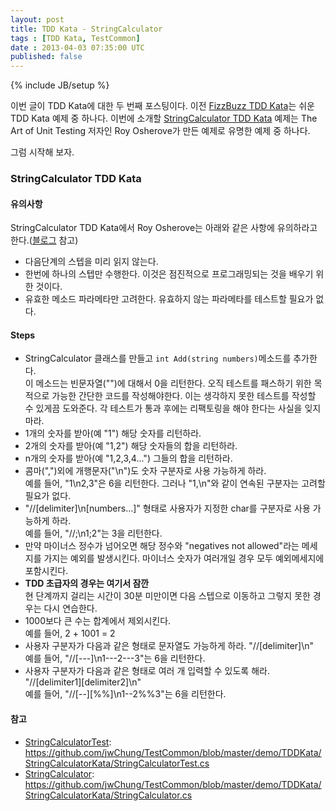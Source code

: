 ```yaml
---
layout: post
title: TDD Kata - StringCalculator
tags : [TDD Kata, TestCommon]
date : 2013-04-03 07:35:00 UTC
published: false
---
```

{% include JB/setup %}

이번 글이 TDD Kata에 대한 두 번째 포스팅이다.
이전 [FizzBuzz TDD Kata](/TDD-Kata-FizzBuzz-게임/)는 쉬운 TDD Kata 예제 중 하나다.
이번에 소개할 [StringCalculator TDD Kata] 예제는 The Art of Unit Testing 저자인
Roy Osherove가 만든 예제로 유명한 예제 중 하나다.

그럼 시작해 보자.

### StringCalculator TDD Kata

#### 유의사항
StringCalculator TDD Kata에서 Roy Osherove는 아래와 같은 사항에 유의하라고 한다.([블로그][StringCalculator TDD Kata] 참고)

*   다음단계의 스텝을 미리 읽지 않는다.
*   한번에 하나의 스텝만 수행한다. 이것은 점진적으로 프로그래밍되는 것을 배우기 위한 것이다.
*   유효한 메소드 파라메타만 고려한다. 유효하지 않는 파라메타를 테스트할 필요가 없다.



#### Steps
*   StringCalculator 클래스를 만들고 `int Add(string numbers)`메소드를 추가한다.  
이 메소드는 빈문자열("")에 대해서 0을 리턴한다.
오직 테스트를 패스하기 위한 목적으로 가능한 간단한 코드를 작성해야한다.
이는 생각하지 못한 테스트를 작성할 수 있게끔 도와준다.
각 테스트가 통과 후에는 리팩토링을 해야 한다는 사실을 잊지마라.
*   1개의 숫자를 받아(예 "1") 해당 숫자를 리턴하라.
*   2개의 숫자를 받아(예 "1,2") 해당 숫자들의 합을 리턴하라.
*   n개의 숫자를 받아(예 "1,2,3,4...") 그들의 합을 리턴하라.
*   콤마(",")외에 개행문자("\n")도 숫자 구분자로 사용 가능하게 하라.  
예를 들어, "1\n2,3"은 6을 리턴한다.
그러나 "1,\n"와 같이 연속된 구분자는 고려할 필요가 없다.
*   "//[delimiter]\n[numbers…]" 형태로 사용자가 지정한 char를 구분자로 사용 가능하게 하라.  
예를 들어, "//;\n1;2"는 3을 리턴한다.
*   만약 마이너스 정수가 넘어오면 해당 정수와 "negatives not allowed"라는 메세지를 가지는 예외를 발생시킨다.
마이너스 숫자가 여러개일 경우 모두 예외메세지에 포함시킨다.
*   **TDD 초급자의 경우는 여기서 잠깐**  
현 단계까지 걸리는 시간이 30분 미만이면 다음 스텝으로 이동하고 그렇지 못한 경우는 다시 연습한다.
*   1000보다 큰 수는 합계에서 제외시킨다.  
예를 들어,  2 + 1001  = 2
*   사용자 구분자가 다음과 같은 형태로 문자열도 가능하게 하라. "//[delimiter]\n"  
예를 들어, "//[---]\n1---2---3"는 6을 리턴한다.
*   사용자 구분자가 다음과 같은 형태로 여러 개 입력할 수 있도록 해라. "//[delimiter1][delimiter2]\n"  
예를 들어, "//[--][%%]\n1--2%%3"는 6을 리턴한다.

<!-- break -->

#### 참고
*   [StringCalculatorTest](https://github.com/jwChung/TestCommon/blob/master/demo/TDDKata/StringCalculatorKata/StringCalculatorTest.cs):  
https://github.com/jwChung/TestCommon/blob/master/demo/TDDKata/StringCalculatorKata/StringCalculatorTest.cs
*   [StringCalculator](https://github.com/jwChung/TestCommon/blob/master/demo/TDDKata/StringCalculatorKata/StringCalculator.cs):  
https://github.com/jwChung/TestCommon/blob/master/demo/TDDKata/StringCalculatorKata/StringCalculator.cs

[StringCalculator TDD Kata]: http://osherove.com/tdd-kata-1/